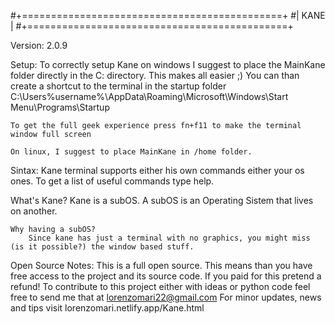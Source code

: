 #+=============================================+
#|                  KANE                       |
#+=============================================+

Version: 2.0.9

Setup:
	To correctly setup Kane on windows I suggest to place the MainKane folder directly in the C: directory. This makes all easier ;)
	You can than create a shortcut to the terminal in the startup folder
		C:\Users\%username%\AppData\Roaming\Microsoft\Windows\Start Menu\Programs\Startup

	To get the full geek experience press fn+f11 to make the terminal window full screen

	On linux, I suggest to place MainKane in /home folder. 

	
Sintax:
	Kane terminal supports either his own commands either your os ones.
	To get a list of useful commands type help.

What's Kane?
	Kane is a subOS. A subOS is an Operating Sistem that lives on another.

	Why having a subOS?
		Since kane has just a terminal with no graphics, you might miss (is it possible?) the window based stuff.

Open Source Notes:
	This is a full open source. This means than you have free access to the project and its source code.
	If you paid for this pretend a refund!
	To contribute to this project either with ideas or python code feel free to send me that at lorenzomari22@gmail.com
	For minor updates, news and tips visit lorenzomari.netlify.app/Kane.html
